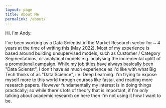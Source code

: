 ```yaml
---
layout: page
title: About Me
permalink: /about/
---
```


Hi. I'm Andy. 

I've been working as a Data Scientist in the Market Research sector for ~ 4 years at the time of writing this (May 2022). Most of my experience is based around building unsupervised models, such as Customer / Category Segmentations, or analytical models e.g. analysing the incremental uplift of a promotional campaign. While my job titles have always basically been "Data Scientst", I don't have as much experience as I'd like with what Big Tech thinks of as "Data Science", i.e. Deep Learning. I'm trying to expose myself more to this world through courses like fastai, and reading more research papers. However fundamentally my interest is in doing things practically; so while there's lots of theory that is important, if I'm _only_ talking about academic research on here then I'm not using it how I want to be. 
